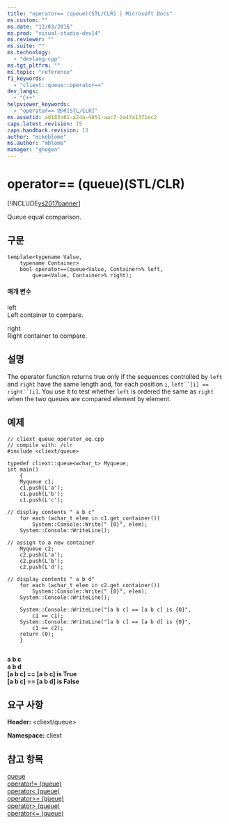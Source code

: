 ```yaml
---
title: "operator== (queue)(STL/CLR) | Microsoft Docs"
ms.custom: ""
ms.date: "12/03/2016"
ms.prod: "visual-studio-dev14"
ms.reviewer: ""
ms.suite: ""
ms.technology: 
  - "devlang-cpp"
ms.tgt_pltfrm: ""
ms.topic: "reference"
f1_keywords: 
  - "cliext::queue::operator=="
dev_langs: 
  - "C++"
helpviewer_keywords: 
  - "operator== 멤버[STL/CLR]"
ms.assetid: ad183c61-a24a-4851-aac7-2a47a1371ec2
caps.latest.revision: 15
caps.handback.revision: 13
author: "mikeblome"
ms.author: "mblome"
manager: "ghogen"
---
```

# operator== (queue)(STL/CLR)
[!INCLUDE[vs2017banner](../assembler/inline/includes/vs2017banner.md)]

Queue equal comparison.  
  
## 구문  
  
```  
template<typename Value,  
    typename Container>  
    bool operator==(queue<Value, Container>% left,  
        queue<Value, Container>% right);  
```  
  
#### 매개 변수  
 left  
 Left container to compare.  
  
 right  
 Right container to compare.  
  
## 설명  
 The operator function returns true only if the sequences controlled by `left` and `right` have the same length and, for each position `i`, `left``[i] ==` `right``[i]`.  You use it to test whether `left` is ordered the same as `right` when the two queues are compared element by element.  
  
## 예제  
  
```  
// cliext_queue_operator_eq.cpp   
// compile with: /clr   
#include <cliext/queue>   
  
typedef cliext::queue<wchar_t> Myqueue;   
int main()   
    {   
    Myqueue c1;   
    c1.push(L'a');   
    c1.push(L'b');   
    c1.push(L'c');   
  
// display contents " a b c"   
    for each (wchar_t elem in c1.get_container())   
        System::Console::Write(" {0}", elem);   
    System::Console::WriteLine();   
  
// assign to a new container   
    Myqueue c2;   
    c2.push(L'a');   
    c2.push(L'b');   
    c2.push(L'd');   
  
// display contents " a b d"   
    for each (wchar_t elem in c2.get_container())   
        System::Console::Write(" {0}", elem);   
    System::Console::WriteLine();   
  
    System::Console::WriteLine("[a b c] == [a b c] is {0}",   
        c1 == c1);   
    System::Console::WriteLine("[a b c] == [a b d] is {0}",   
        c1 == c2);   
    return (0);   
    }  
  
```  
  
  **a b c**  
 **a b d**  
**\[a b c\] \=\= \[a b c\] is True**  
**\[a b c\] \=\= \[a b d\] is False**   
## 요구 사항  
 **Header:** \<cliext\/queue\>  
  
 **Namespace:** cliext  
  
## 참고 항목  
 [queue](../dotnet/queue-stl-clr.md)   
 [operator\!\= \(queue\)](../dotnet/operator-inequality-queue-stl-clr.md)   
 [operator\< \(queue\)](../dotnet/operator-less-than-queue-stl-clr.md)   
 [operator\>\= \(queue\)](../dotnet/operator-greater-or-equal-queue-stl-clr.md)   
 [operator\> \(queue\)](../dotnet/operator-greater-than-queue-stl-clr.md)   
 [operator\<\= \(queue\)](../dotnet/operator-less-or-equal-queue-stl-clr.md)